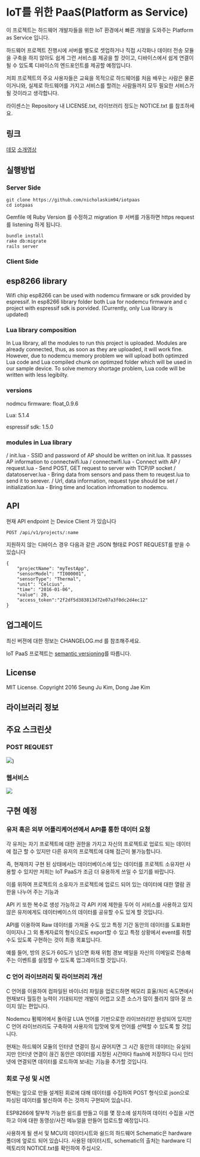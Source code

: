 IoT를 위한 PaaS(Platform as Service)
=======

이 프로젝트는 하드웨어 개발자들을 위한 IoT 환경에서 빠른 개발을 도와주는 Platform as Service 입니다.

하드웨어 프로젝트 진행시에 서버를 별도로 셋업하거나 직접 시각화나 데이터 전송 모듈을 구축을 하지 않아도 쉽게 그런 서비스를 제공을 할 것이고, 디바이스에서 쉽게 연결이 될 수 있도록 디바이스의 엔드포인트를 제공할 예정입니다.

저희 프로젝트의 주요 사용자들은 교육을 목적으로 하드웨어를 처음 배우는 사람은 물론이거니와, 실제로 하드웨어를 가지고 서비스를 할려는 사람들까지 모두 필요한 서비스가 될 것이라고 생각합니다.

라이센스는 Repository 내 LICENSE.txt, 라이브러리 정도는 NOTICE.txt 를 참조하세요.

## 링크

[데모](http://tranquil-sands-4879.herokuapp.com)
[소개영상](https://youtu.be/dSnTijeqJ2s)

## 실행방법

### Server Side


```
git clone https://github.com/nicholaskim94/iotpaas
cd iotpaas
```

Gemfile 에 Ruby Version 를 수정하고 migration 후 서버를 가동하면 https request 를 listening 하게 됩니다.
```
bundle install
rake db:migrate
rails server
```

### Client Side

## esp8266 library

Wifi chip esp8266 can be used with nodemcu firmware or sdk provided by espressif.
In esp8266 library folder both Lua for nodemcu firmware and c project with espressif sdk is porvided. (Currently, only Lua library is updated)

### Lua library composition
In Lua library, all the modules to run this project is uploaded. Modules are already connected, thus, as soon as they are uploaded, it will work fine.
However, due to nodemcu memory problem we will upload both optimzed Lua code and Lua compiled chunk on optimzed folder which will be used in our sample device. 
To solve memory shortage problem, Lua code will be written with less legibilty.

### versions
nodmcu firmware: float_0.9.6

Lua: 5.1.4

espressif sdk: 1.5.0


### modules in Lua library

/ init.lua - SSID and password of AP should be written on init.lua. It passses AP information to connectwifi.lua
/ connectwifi.lua - Connect with AP
/ request.lua - Send POST, GET request to server with TCP/IP socket
/ datatoserver.lua - Bring data from sensors and pass them to reuqest.lua to send it to serever. 
/  			   		 Url, data information, request type should be set
/ initialization.lua - Bring time and location infromation to nodemcu.

## API

현재 API endpoint 는 Device Client 가 있습니다
```
POST /api/v1/projects/:name
```
지원하지 않는 디바이스 경우 다음과 같은 JSON 형태로 POST REQUEST를 받을 수 있습니다

```
{
    "projectName": "myTestApp",
    "sensorModel": "TI000001",
    "sensorType": "Thermal",
    "unit": "Celcius",
    "time": "2016-01-06",
    "value": 20,
    "access_token":"2f2df5d383813d72e07a3f0dc2d4ec12"
}
```

## 업그레이드

최신 버젼에 대한 정보는 CHANGELOG.md 를 참조해주세요.

IoT PaaS 프로젝트는 [semantic versioning](http://semver.org/)를 따릅니다.

## License

MIT License. Copyright 2016 Seung Ju Kim, Dong Jae Kim


## 라이브러리 정보


## 주요 스크린샷
### POST REQUEST
![](http://i.imgur.com/uAePIdQ.png))

### 웹서비스
![](http://i.imgur.com/Z6fpqiq.png)

## 구현 예정
### 유저 혹은 외부 어플리케어션에서 API를 통한 데이터 요청
각 유저는 자기 프로젝트에 대한 권한을 가지고 자신의 프로젝트로 업로드 되는 데이터에 접근 할 수 있지만 다른 유저의 프로젝트에 대해 접근이 불가능합니다.

즉, 현재까지 구현 된 상태에서는 데이터베이스에 있는 데이터를 프로젝트 소유자만 사용할 수 있지만 저희는 IoT PaaS가 조금 더 유용하게 쓰일 수 있기를 바랍니다.

이를 위하여 프로젝트의 소유자가 프로젝트에 업로드 되어 있는 데이터에 대한 열람 권한을 나누어 주는 기능과

API 키 또한 복수로 생성 가능하고 각 API 키에 제한을 두어 이 서비스를 사용하고 있지 않은 유저에게도 데이터베이스의 데이터를 공유할 수도 있게 할 것입니다.

API를 이용하여 Raw 데이터를 가져올 수도 있고 특정 기간 동안의 데이터를 도표화한 이미지나 그 외 통계자료의 형식으로도 export할 수 있고 특정 상황에서 event를 취할 수도 있도록 구현하는 것이 최종 목표입니다.

예를 들어, 방의 온도가 60도가 넘으면 화재 위험 경보 메일을 자신의 이메일로 전송해 주는 이벤트를 설정할 수 있도록 업그레이드할 것입니다.

### C 언어 라이브러리 및 라이브러리 개선
C 언어를 이용하여 컴파일된 바이너리 파일을 업로드하면 메모리 효율/처리 속도면에서 현재보다 월등한 능력이 기대되지만 개발이 어렵고 오픈 소스가 많이 풀리지 않아 잘 쓰이지 않는 편입니다.

Nodemcu 펌웨어에서 돌아갈 LUA 언어를 기반으로한 라이브러리만 완성되어 있지만 C 언어 라이브러리도 구축하여 사용자의 입맛에 맞게 언어를 선택할 수 있도록 할 것입니다.

현재는 하드웨어 모듈의 인터넷 연결이 잠시 끊어지면 그 시간 동안의 데이터는 유실되지만 인터넷 연결이 끊긴 동안은 데이터를 지정된 시간마다 flash에 저장하다 다시 인터넷에 연결되면 데이터를 로드하여 보내는 기능을 추가할 것입니다.

### 회로 구성 및 시연
현재는 앞으로 만들 설계된 회로에 대해 데이터를 수집하여 POST 형식으로 json으로 파싱된 데이터를 발신하여 주는 것까지 구현되어 있습니다. 

ESP8266에 탈부착 가능한 쉴드를 만들고 이를 몇 장소에 설치하여 데이터 수집을 시연하고 이에 대한 동영상/사진 메뉴얼을 만들어 업로드할 예정입니다.

사용하게 될 센서 및 MCU의 데이터시트와 쉴드의 하드웨어 Schematic은 hardware 폴더에 엎로드 되어 있습니다. 사용된 데이터시트, schematic의 출처는 hardware 디렉토리의 NOTICE.txt를 확인하여 주십시오.
